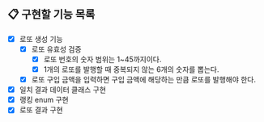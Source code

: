 ## 📋 구현할 기능 목록

- [X] 로또 생성 기능
  - [X] 로또 유효성 검증
      - [X] 로또 번호의 숫자 범위는 1~45까지이다.
      - [X] 1개의 로또를 발행할 때 중복되지 않는 6개의 숫자를 뽑는다.
  - [X] 로또 구입 금액을 입력하면 구입 금액에 해당하는 만큼 로또를 발행해야 한다.
- [X] 일치 결과 데이터 클래스 구현
- [X] 랭킹 enum 구현
- [X] 로또 결과 구현